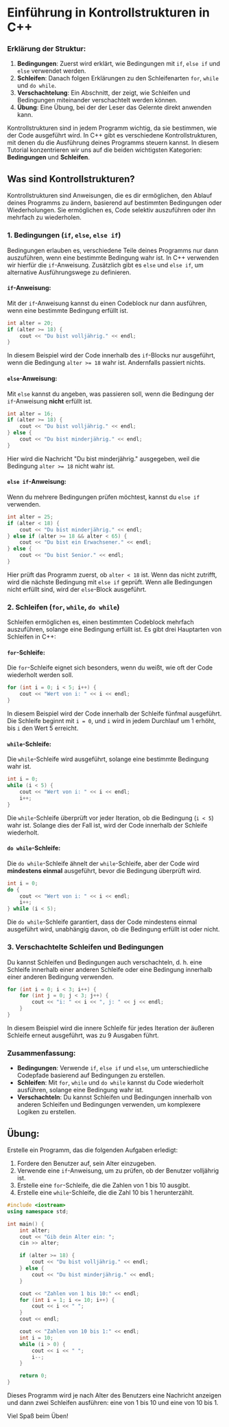 # Einführung in Kontrollstrukturen in C++

### Erklärung der Struktur:
1. **Bedingungen**: Zuerst wird erklärt, wie Bedingungen mit `if`, `else if` und `else` verwendet werden.
2. **Schleifen**: Danach folgen Erklärungen zu den Schleifenarten `for`, `while` und `do while`.
3. **Verschachtelung**: Ein Abschnitt, der zeigt, wie Schleifen und Bedingungen miteinander verschachtelt werden können.
4. **Übung**: Eine Übung, bei der der Leser das Gelernte direkt anwenden kann.

Kontrollstrukturen sind in jedem Programm wichtig, da sie bestimmen, wie der Code ausgeführt wird. In C++ gibt es verschiedene Kontrollstrukturen, mit denen du die Ausführung deines Programms steuern kannst. In diesem Tutorial konzentrieren wir uns auf die beiden wichtigsten Kategorien: **Bedingungen** und **Schleifen**.

## Was sind Kontrollstrukturen?

Kontrollstrukturen sind Anweisungen, die es dir ermöglichen, den Ablauf deines Programms zu ändern, basierend auf bestimmten Bedingungen oder Wiederholungen. Sie ermöglichen es, Code selektiv auszuführen oder ihn mehrfach zu wiederholen.

### 1. Bedingungen (`if`, `else`, `else if`)

Bedingungen erlauben es, verschiedene Teile deines Programms nur dann auszuführen, wenn eine bestimmte Bedingung wahr ist. In C++ verwenden wir hierfür die `if`-Anweisung. Zusätzlich gibt es `else` und `else if`, um alternative Ausführungswege zu definieren.

#### `if`-Anweisung:
Mit der `if`-Anweisung kannst du einen Codeblock nur dann ausführen, wenn eine bestimmte Bedingung erfüllt ist.

```cpp
int alter = 20;
if (alter >= 18) {
    cout << "Du bist volljährig." << endl;
}
```

In diesem Beispiel wird der Code innerhalb des `if`-Blocks nur ausgeführt, wenn die Bedingung `alter >= 18` wahr ist. Andernfalls passiert nichts.

#### `else`-Anweisung:
Mit `else` kannst du angeben, was passieren soll, wenn die Bedingung der `if`-Anweisung **nicht** erfüllt ist.

```cpp
int alter = 16;
if (alter >= 18) {
    cout << "Du bist volljährig." << endl;
} else {
    cout << "Du bist minderjährig." << endl;
}
```

Hier wird die Nachricht "Du bist minderjährig." ausgegeben, weil die Bedingung `alter >= 18` nicht wahr ist.

#### `else if`-Anweisung:
Wenn du mehrere Bedingungen prüfen möchtest, kannst du `else if` verwenden.

```cpp
int alter = 25;
if (alter < 18) {
    cout << "Du bist minderjährig." << endl;
} else if (alter >= 18 && alter < 65) {
    cout << "Du bist ein Erwachsener." << endl;
} else {
    cout << "Du bist Senior." << endl;
}
```

Hier prüft das Programm zuerst, ob `alter < 18` ist. Wenn das nicht zutrifft, wird die nächste Bedingung mit `else if` geprüft. Wenn alle Bedingungen nicht erfüllt sind, wird der `else`-Block ausgeführt.

### 2. Schleifen (`for`, `while`, `do while`)

Schleifen ermöglichen es, einen bestimmten Codeblock mehrfach auszuführen, solange eine Bedingung erfüllt ist. Es gibt drei Hauptarten von Schleifen in C++:

#### `for`-Schleife:
Die `for`-Schleife eignet sich besonders, wenn du weißt, wie oft der Code wiederholt werden soll.

```cpp
for (int i = 0; i < 5; i++) {
    cout << "Wert von i: " << i << endl;
}
```

In diesem Beispiel wird der Code innerhalb der Schleife fünfmal ausgeführt. Die Schleife beginnt mit `i = 0`, und `i` wird in jedem Durchlauf um 1 erhöht, bis `i` den Wert 5 erreicht.

#### `while`-Schleife:
Die `while`-Schleife wird ausgeführt, solange eine bestimmte Bedingung wahr ist.

```cpp
int i = 0;
while (i < 5) {
    cout << "Wert von i: " << i << endl;
    i++;
}
```

Die `while`-Schleife überprüft vor jeder Iteration, ob die Bedingung (`i < 5`) wahr ist. Solange dies der Fall ist, wird der Code innerhalb der Schleife wiederholt.

#### `do while`-Schleife:
Die `do while`-Schleife ähnelt der `while`-Schleife, aber der Code wird **mindestens einmal** ausgeführt, bevor die Bedingung überprüft wird.

```cpp
int i = 0;
do {
    cout << "Wert von i: " << i << endl;
    i++;
} while (i < 5);
```

Die `do while`-Schleife garantiert, dass der Code mindestens einmal ausgeführt wird, unabhängig davon, ob die Bedingung erfüllt ist oder nicht.

### 3. Verschachtelte Schleifen und Bedingungen
Du kannst Schleifen und Bedingungen auch verschachteln, d. h. eine Schleife innerhalb einer anderen Schleife oder eine Bedingung innerhalb einer anderen Bedingung verwenden.

```cpp
for (int i = 0; i < 3; i++) {
    for (int j = 0; j < 3; j++) {
        cout << "i: " << i << ", j: " << j << endl;
    }
}
```

In diesem Beispiel wird die innere Schleife für jedes Iteration der äußeren Schleife erneut ausgeführt, was zu 9 Ausgaben führt.

### Zusammenfassung:
- **Bedingungen**: Verwende `if`, `else if` und `else`, um unterschiedliche Codepfade basierend auf Bedingungen zu erstellen.
- **Schleifen**: Mit `for`, `while` und `do while` kannst du Code wiederholt ausführen, solange eine Bedingung wahr ist.
- **Verschachteln**: Du kannst Schleifen und Bedingungen innerhalb von anderen Schleifen und Bedingungen verwenden, um komplexere Logiken zu erstellen.

## Übung:
Erstelle ein Programm, das die folgenden Aufgaben erledigt:
1. Fordere den Benutzer auf, sein Alter einzugeben.
2. Verwende eine `if`-Anweisung, um zu prüfen, ob der Benutzer volljährig ist.
3. Erstelle eine `for`-Schleife, die die Zahlen von 1 bis 10 ausgibt.
4. Erstelle eine `while`-Schleife, die die Zahl 10 bis 1 herunterzählt.

```cpp
#include <iostream>
using namespace std;

int main() {
    int alter;
    cout << "Gib dein Alter ein: ";
    cin >> alter;

    if (alter >= 18) {
        cout << "Du bist volljährig." << endl;
    } else {
        cout << "Du bist minderjährig." << endl;
    }

    cout << "Zahlen von 1 bis 10:" << endl;
    for (int i = 1; i <= 10; i++) {
        cout << i << " ";
    }
    cout << endl;

    cout << "Zahlen von 10 bis 1:" << endl;
    int i = 10;
    while (i > 0) {
        cout << i << " ";
        i--;
    }

    return 0;
}
```

Dieses Programm wird je nach Alter des Benutzers eine Nachricht anzeigen und dann zwei Schleifen ausführen: eine von 1 bis 10 und eine von 10 bis 1.

Viel Spaß beim Üben!
